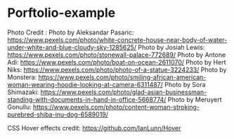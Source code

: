 # Porftolio-example
Photo Credit :
Photo by Aleksandar Pasaric: https://www.pexels.com/photo/white-concrete-house-near-body-of-water-under-white-and-blue-cloudy-sky-1285625/
Photo by Josiah Lewis: https://www.pexels.com/photo/stonewall-palace-772689/
Photo by Antone Adi: https://www.pexels.com/photo/boat-on-ocean-2611070/
Photo by Hert Niks: https://www.pexels.com/photo/photo-of-a-statue-3224233/
Photo by Monstera: https://www.pexels.com/photo/smiling-african-american-woman-wearing-hoodie-looking-at-camera-6311487/
Photo by Sora Shimazaki: https://www.pexels.com/photo/glad-asian-businessman-standing-with-documents-in-hand-in-office-5668774/
Photo by Meruyert Gonullu: https://www.pexels.com/photo/content-woman-stroking-purebred-shiba-inu-dog-6589019/



CSS Hover effects credit: https://github.com/IanLunn/Hover 